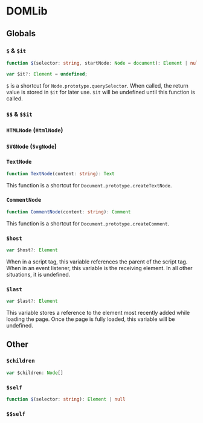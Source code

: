 # DOMLib
## Globals
### `$` & `$it`
```typescript
function $(selector: string, startNode: Node = document): Element | null
```
```typescript
var $it?: Element = undefined;
```
`$` is a shortcut for `Node.prototype.querySelector`. When called, the return value is stored in `$it` for later use. `$it` will be undefined until this function is called.
### `$$` & `$$it`
### `HTMLNode` (`HtmlNode`)
### `SVGNode` (`SvgNode`)
### `TextNode`
```typescript
function TextNode(content: string): Text
```
This function is a shortcut for `Document.prototype.createTextNode`.
### `CommentNode`
```typescript
function CommentNode(content: string): Comment
```
This function is a shortcut for `Document.prototype.createComment`.
### `$host`
```typescript
var $host?: Element
```
When in a script tag, this variable references the parent of the script tag. When in an event listener, this variable is the receiving element. In all other situations, it is undefined.
### `$last`
```typescript
var $last?: Element
```
This variable stores a reference to the element most recently added while loading the page. Once the page is fully loaded, this variable will be undefined.
## Other
### `$children`
```typescript
var $children: Node[]
```
### `$self`
```typescript
function $(selector: string): Element | null
```
### `$$self`
